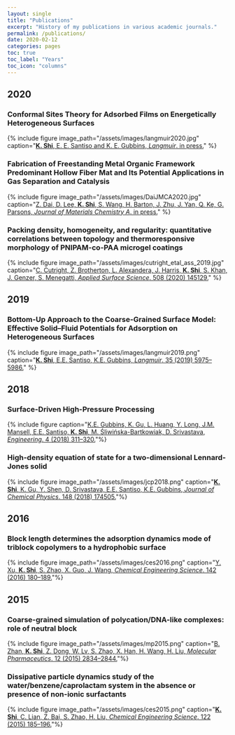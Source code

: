 ```yaml
---
layout: single
title: "Publications"
excerpt: "History of my publications in various academic journals."
permalink: /publications/
date: 2020-02-12
categories: pages
toc: true
toc_label: "Years"
toc_icon: "columns"
---
```

## 2020
### Conformal Sites Theory for Adsorbed Films on Energetically Heterogeneous Surfaces
{% include figure image_path="/assets/images/langmuir2020.jpg" caption="[**K. Shi**, E. E. Santiso and K. E. Gubbins, *Langmuir*. in press.](https://pubs.acs.org/doi/abs/10.1021/acs.langmuir.9b03633)" %}

### Fabrication of Freestanding Metal Organic Framework Predominant Hollow Fiber Mat and Its Potential Applications in Gas Separation and Catalysis
{% include figure image_path="/assets/images/DaiJMCA2020.jpg" caption="[Z. Dai, D. Lee, **K. Shi**, S. Wang, H. Barton, J. Zhu, J. Yan, Q. Ke, G. Parsons, *Journal of Materials Chemistry A*. in press.](https://pubs.rsc.org/en/content/articlehtml/2020/ta/c9ta11701f)" %}

### Packing density, homogeneity, and regularity: quantitative correlations between topology and thermoresponsive morphology of PNIPAM-co-PAA microgel coatings
{% include figure image_path="/assets/images/cutright_etal_ass_2019.jpg" caption="[C. Cutright, Z. Brotherton, L. Alexandera, J. Harris, **K. Shi**, S. Khan, J. Genzer, S. Menegatti, *Applied Surface Science*. 508 (2020) 145129.](https://www.sciencedirect.com/science/article/abs/pii/S0169433219339467)" %}

## 2019
### Bottom-Up Approach to the Coarse-Grained Surface Model: Effective Solid–Fluid Potentials for Adsorption on Heterogeneous Surfaces
{% include figure image_path="/assets/images/langmuir2019.png" caption="[**K. Shi**, E.E. Santiso, K.E. Gubbins, *Langmuir*. 35 (2019) 5975–5986.](https://pubs.acs.org/doi/10.1021/acs.langmuir.9b00440)" %}

## 2018
### Surface-Driven High-Pressure Processing
{% include figure caption="[K.E. Gubbins, K. Gu, L. Huang, Y. Long, J.M. Mansell, E.E. Santiso, **K. Shi**, M. Śliwińska-Bartkowiak, D. Srivastava, *Engineering*. 4 (2018) 311–320.](https://www.sciencedirect.com/science/article/pii/S2095809917308354)"%}

### High-density equation of state for a two-dimensional Lennard-Jones solid
{% include figure image_path="/assets/images/jcp2018.png" caption="[**K. Shi**, K. Gu, Y. Shen, D. Srivastava, E.E. Santiso, K.E. Gubbins, *Journal of Chemical Physics*. 148 (2018) 174505.](https://aip.scitation.org/doi/abs/10.1063/1.5029488)"%}

## 2016
### Block length determines the adsorption dynamics mode of triblock copolymers to a hydrophobic surface
{% include figure image_path="/assets/images/ces2016.png" caption="[Y. Xu, **K. Shi**, S. Zhao, X. Guo, J. Wang, *Chemical Engineering Science*. 142 (2016) 180–189.](https://www.sciencedirect.com/science/article/pii/S0009250915007708)"%}

## 2015
### Coarse-grained simulation of polycation/DNA-like complexes: role of neutral block
{% include figure image_path="/assets/images/mp2015.png" caption="[B. Zhan, **K. Shi**, Z. Dong, W. Lv, S. Zhao, X. Han, H. Wang, H. Liu, *Molecular Pharmaceutics*. 12 (2015) 2834–2844.](https://pubs.acs.org/doi/abs/10.1021/mp500861c)"%}

### Dissipative particle dynamics study of the water/benzene/caprolactam system in the absence or presence of non-ionic surfactants
{% include figure image_path="/assets/images/ces2015.png" caption="[**K. Shi**, C. Lian, Z. Bai, S. Zhao, H. Liu, *Chemical Engineering Science*. 122 (2015) 185–196.](https://www.sciencedirect.com/science/article/pii/S000925091400534X)"%}
